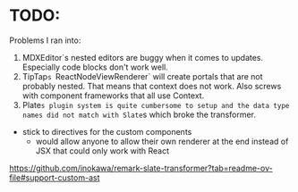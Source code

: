 # TODO:

Problems I ran into:
1. MDXEditor`s nested editors are buggy when it comes to updates. Especially code blocks don't work well.
2. TipTap`s `ReactNodeViewRenderer` will create portals that are not probably nested. That means that context does not work. Also screws with component frameworks that all use Context. 
3. Plate`s plugin system is quite cumbersome to setup and the data type names did not match with Slate`s which broke the transformer. 

- stick to directives for the custom components
  - would allow anyone to allow their own renderer at the end instead of JSX that could only work with React

https://github.com/inokawa/remark-slate-transformer?tab=readme-ov-file#support-custom-ast